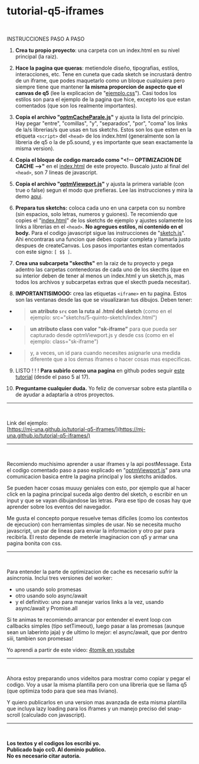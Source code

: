 # <br>tutorial-q5-iframes

<br>

INSTRUCCIONES PASO A PASO

1.  **Crea tu propio proyecto**: una carpeta con un index.html en su nivel principal (la raiz).

2.  **Hace la pagina que queras**: metiendole diseño, tipografias, estilos, interacciones, etc. Tene en cuneta que cada sketch se incrustará dentro de un iframe, que podes maquetarlo como un bloque cualquiera pero siempre tiene que mantener **la misma proporcion de aspecto que el canvas de q5** (lee la explicacion de "[ejemplo.css](https://github.com/mj-una/tutorial-q5-iframes/blob/main/ejemplo.css)"). Casi todos los estilos son para el ejemplo de la pagina que hice, excepto los que estan comentados (que son los realmente importantes).

3.  **Copia el archivo "[optmCacheParale.js](https://github.com/mj-una/tutorial-q5-iframes/blob/main/optmCacheParale.js)"** y ajusta la lista del principio. Hay pegar "entre", "comillas", "y", "separados", "por", "coma" los links de la/s librerias/s que usas en tus sketchs. Estos son los que esten en la etiqueta ```<script>``` del ```<head>``` de los index.html (generalmente son la libreria de q5 o la de p5.sound, y es importante que sean exactamente la misma version).

4.  **Copia el bloque de codigo marcado como "\<!-- OPTIMIZACION DE CACHE -->"** en el [index.html](https://github.com/mj-una/tutorial-q5-iframes/blob/main/index.html) de este proyecto. Buscalo justo al final del ```<head>```, son 7 lineas de javascript.

5. **Copia el archivo "[optmViewport.js](https://github.com/mj-una/tutorial-q5-iframes/blob/main/optmViewport.js)"** y ajusta la primera variable (con true o false) segun el modo que prefieras. Lee las instrucciones y mira la demo [aqui](https://mj-una.github.io/tutorial-q5-iframes/#explicacion).

6.  **Prepara tus sketchs:** coloca cada uno en una carpeta con su nombre (sin espacios, solo letras, numeros y guiones). Te recomiendo que copies el "[index.html](https://github.com/mj-una/tutorial-q5-iframes/tree/main/sketchs/primerSketch/index.html)" de los sketchs de ejemplo y ajustes solamente los links a librerias en el ```<head>```. **No agregues estilos, ni contenido en el body.** Para el codigo javascript sigue las instrucciones de "[sketch.js](https://github.com/mj-una/tutorial-q5-iframes/tree/main/sketchs/primerSketch/sketch.js)". Ahi encontraras una funcion que debes copiar completa y llamarla justo despues de createCanvas. Los pasos importantes estan comentados con este signo: ```[ $$ ]```.

7. **Crea una subcarpeta "skecths"** en la raiz de tu proyecto y pega adentro las carpetas contenedoras de cada uno de los skecths (que en su interior deben de tener al menos un index.html y un sketch.js, mas todos los archivos y subcarpetas extras que el skecth pueda necesitar).

8. **IMPORTANTISIMOOO:** crea las etiquetas ```<iframe>``` en tu pagina. Estos son las ventanas desde las que se visualizaran tus dibujos. Deben tener:
  - >**un atributo ```src``` con la ruta al .html del sketch** (como en el ejemplo: src="sketchs/5-quinto-sketch/index.html")
  - >**un atributo class con valor "sk-iframe"** para que pueda ser capturado desde optmViewport.js y desde css (como en el ejemplo: class="sk-iframe")
  - >y, a veces, un id para cuando necesites asignarle una medida diferente que a los demas iframes o hacer cosas mas especificas.

9. LISTO ! ! ! **Para subirlo como una pagina** en github podes seguir [este tutorial](https://github.com/mj-una/tutorial-p5-responsive/blob/main/github.md) (desde el paso 5 al 17).

10. **Preguntame cualquier duda.** Yo feliz de conversar sobre esta plantilla o de ayudar a adaptarla a otros proyectos.

<hr>

<br>

Link del ejemplo:<br>[https://mj-una.github.io/tutorial-q5-iframes/](https://mj-una.github.io/tutorial-q5-iframes/)

<hr>

<br>

Recomiendo muchisimo aprender a usar iframes y la api postMessage. Esta el codigo comentado paso a paso explicado en "[optmViewport.js](https://github.com/mj-una/tutorial-q5-iframes/blob/main/optmViewport.js)" para una comunicacion basica entre la pagina principal y los sketchs anidados.

Se pueden hacer cosas muuuy geniales con esto, por ejemplo que al hacer click en la pagina principal suceda algo dentro del sketch, o escribir en un input y que se vayan dibujandose las letras. Para ese tipo de cosas hay que aprender sobre los eventos del navegador.

Me gusta el concepto porque resuelve temas dificiles (como los contextos de ejecucion) con herramientas simples de usar. No se necesita mucho javascript, un par de lineas para enviar la informacion y otro par para recibirla. El resto depende de meterle imaginacion con q5 y armar una pagina bonita con css. 

<hr>

<br>

Para entender la parte de optimizacion de cache es necesario sufrir la asincronia. Inclui tres versiones del worker:
- uno usando solo promesas
- otro usando solo async/await
- y el definitivo: uno para manejar varios links a la vez, usando async/await y Promise.all

Si te animas te recomiendo arrancar por entender el event loop con callbacks simples (tipo setTimeout), luego pasar a las promesas (aunque sean un laberinto jaja) y de ultimo lo mejor: el async/await, que por dentro siii, tambien son promesas!

Yo aprendi a partir de este video: [4tomik en youtube](https://youtu.be/dX2lThXc0p4?si=pHalDVe4enRAyWpg)

<hr>

<br>

Ahora estoy preparando unos videitos para mostrar como copiar y pegar el codigo. Voy a usar la misma plantilla pero con una libreria que se llama q5 (que optimiza todo para que sea mas liviano).

Y quiero publicarlos en una version mas avanzada de esta misma plantilla que incluya lazy loading para los iframes y un manejo preciso del snap-scroll (calculado con javascript).

<hr>

<br>

**Los textos y el codigos los escribi yo.<br>Publicado bajo cc0. Al dominio publico.<br>No es necesario citar autoria.**